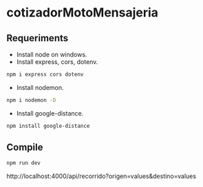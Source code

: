 # cotizadorMotoMensajeria
## Requeriments
* Install node on windows.
* Install express, cors, dotenv.
```bash
npm i express cors dotenv
```

* Install nodemon.
```bash
npm i nodemon -D
```

* Install google-distance.
```bash
npm install google-distance
```

## Compile
```bash
npm run dev
```
http://localhost:4000/api/recorrido?origen=values&destino=values
